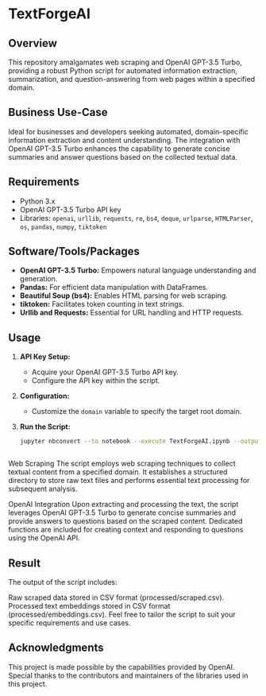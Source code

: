 # TextForgeAI

## Overview
This repository amalgamates web scraping and OpenAI GPT-3.5 Turbo, providing a robust Python script for automated information extraction, summarization, and question-answering from web pages within a specified domain.

## Business Use-Case
Ideal for businesses and developers seeking automated, domain-specific information extraction and content understanding. The integration with OpenAI GPT-3.5 Turbo enhances the capability to generate concise summaries and answer questions based on the collected textual data.

## Requirements
- Python 3.x
- OpenAI GPT-3.5 Turbo API key
- Libraries: `openai`, `urllib`, `requests`, `re`, `bs4`, `deque`, `urlparse`, `HTMLParser`, `os`, `pandas`, `numpy`, `tiktoken`

## Software/Tools/Packages
- **OpenAI GPT-3.5 Turbo:** Empowers natural language understanding and generation.
- **Pandas:** For efficient data manipulation with DataFrames.
- **Beautiful Soup (bs4):** Enables HTML parsing for web scraping.
- **tiktoken:** Facilitates token counting in text strings.
- **Urllib and Requests:** Essential for URL handling and HTTP requests.

## Usage
1. **API Key Setup:**
   - Acquire your OpenAI GPT-3.5 Turbo API key.
   - Configure the API key within the script.

2. **Configuration:**
   - Customize the `domain` variable to specify the target root domain.

3. **Run the Script:**
   ```bash
   jupyter nbconvert --to notebook --execute TextForgeAI.ipynb --output TextForgeAI.ipynb



Web Scraping
The script employs web scraping techniques to collect textual content from a specified domain. It establishes a structured directory to store raw text files and performs essential text processing for subsequent analysis.

OpenAI Integration
Upon extracting and processing the text, the script leverages OpenAI GPT-3.5 Turbo to generate concise summaries and provide answers to questions based on the scraped content. Dedicated functions are included for creating context and responding to questions using the OpenAI API.

## Result
The output of the script includes:

Raw scraped data stored in CSV format (processed/scraped.csv).
Processed text embeddings stored in CSV format (processed/embeddings.csv).
Feel free to tailor the script to suit your specific requirements and use cases.

## Acknowledgments
This project is made possible by the capabilities provided by OpenAI. Special thanks to the contributors and maintainers of the libraries used in this project.

